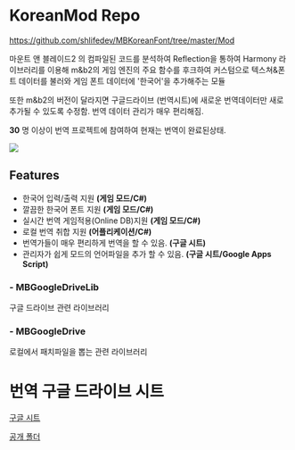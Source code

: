 # KoreanMod Repo
 
 https://github.com/shlifedev/MBKoreanFont/tree/master/Mod
 
 마운트 앤 블레이드2 의 컴파일된 코드를 분석하여 Reflection을 통하여 Harmony 라이브러리를 이용해 m&b2의 게임 엔진의 
 주요 함수를 후크하여 커스텀으로 텍스쳐&폰트 데이터를 불러와 게임 폰트 데이터에 '한국어'을 추가해주는 모듈
 
 또한 m&b2의 버전이 달라지면 구글드라이브 (번역시트)에 새로운 번역데이터만 새로 추가될 수 있도록 수정함. 
 번역 데이터 관리가 매우 편리해짐.
 
 **30** 명 이상이 번역 프로젝트에 참여하여 현재는 번역이 완료된상태.
 
 
 
![](https://i.imgur.com/oVm6nDW.png)
## Features
 * 한국어 입력/출력 지원 **(게임 모드/C#)**
 * 깔끔한 한국어 폰트 지원 **(게임 모드/C#)**
 * 실시간 번역 게임적용(Online DB)지원 **(게임 모드/C#)** 
 * 로컬 번역 취합 지원 **(어플리케이션/C#)**
 * 번역가들이 매우 편리하게 번역을 할 수 있음. **(구글 시트)**
 * 관리자가 쉽게 모드의 언어파일을 추가 할 수 있음. **(구글 시트/Google Apps Script)**
 
### - MBGoogleDriveLib
 구글 드라이브 관련 라이브러리
### - MBGoogleDrive
 로컬에서 패치파일을 뽑는 관련 라이브러리
 
# 번역 구글 드라이브 시트
 [구글 시트](https://docs.google.com/spreadsheets/d/1oY5F5P-tMBj1-kryB5gR4gS4T5KrlqmDc-tHQBrQBDo/edit#gid=0)
 
 [공개 폴더](https://drive.google.com/drive/u/0/folders/1rukjjLdukPy2Xo-er38_mpYO5wBVv2Eq)
 
 
